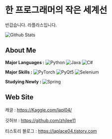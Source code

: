 # 한 프로그래머의 작은 세계선
반갑습니다. 라플라스입니다.

![Github Stats](https://github-readme-stats.vercel.app/api?username=zhjlee11&theme=buefy&show_icons=true)
<!--[![Top Langs](https://github-readme-stats.vercel.app/api/top-langs/?username=zhjlee11&layout=compact&theme=buefy)](https://github.com/anuraghazra/github-readme-stats)-->

## About Me
**Major Languages :**  ![Python](http://img.shields.io/badge/-Python_3-3776AB?style=flat-square&logo=python&logoColor=white)
![Java](https://img.shields.io/badge/Java-007396?style=flat-square&logo=Java&logoColor=white)
![C#](http://img.shields.io/badge/-C%23-239120?style=flat-square&logo=C%20Sharp&logoColor=white)



**Major Skills :**  ![PyTorch](http://img.shields.io/badge/-PyTorch-EE4C2C?style=flat-square&logo=pytorch&logoColor=white)
![PyQt5](http://img.shields.io/badge/-PyQt5-41CD52?style=flat-square&logo=qt&logoColor=white)
![Selenium](http://img.shields.io/badge/-Selenium-43B02A?style=flat-square&logo=selenium&logoColor=green)
<!--![Unity](http://img.shields.io/badge/-Unity-000000?style=flat-square&logo=unity&logoColor=white)-->
<!--![Tensorflow](http://img.shields.io/badge/-Tensorflow_2-FF6F00?style=flat-square&logo=tensorflow&logoColor=white)-->

**Studying Newly :** ![Spring](http://img.shields.io/badge/-Spring-6DB33F?style=flat-square&logo=spring&logoColor=green)


## Web Site
캐글 : https://Kaggle.com/lapl04/

깃허브 : https://github.com/zhjlee11

티스토리 블로그 : https://laplace04.tistory.com



